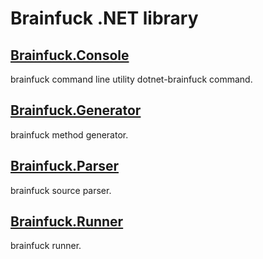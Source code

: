 # Brainfuck .NET library

## [Brainfuck.Console](./Console/README.md)

brainfuck command line utility dotnet-brainfuck command.

## [Brainfuck.Generator](./Generator/README.md)

brainfuck method generator.

## [Brainfuck.Parser](./Parser/README.md)

brainfuck source parser.

## [Brainfuck.Runner](./Runner/README.md)

brainfuck runner.
